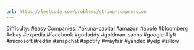```yaml
---
url: https://leetcode.com/problems/string-compression
---
```


Difficulty: #easy
Companies: #akuna-capital #amazon #apple #bloomberg #ebay #expedia #facebook #godaddy #goldman-sachs #google #lyft #microsoft #redfin #snapchat #spotify #wayfair #yandex #yelp #zillow